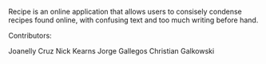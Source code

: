 Recipe is an online application that allows users to consisely condense recipes found online, with confusing text and too much writing before hand.

Contributors:

Joanelly Cruz
Nick Kearns
Jorge Gallegos
Christian Galkowski